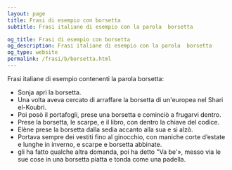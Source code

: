 ```yaml
---
layout: page
title: Frasi di esempio con borsetta 
subtitle: Frasi italiane di esempio con la parola  borsetta

og_title: Frasi di esempio con borsetta 
og_description: Frasi italiane di esempio con la parola  borsetta
og_type: website
permalink: /frasi/b/borsetta.html
---
```


Frasi italiane di esempio contenenti la parola borsetta:


- Sonja aprì la borsetta.
- Una volta aveva cercato di arraffare la borsetta di un'europea nel Shari el-Koubri.
- Poi posò il portafogli, prese una borsetta e cominciò a frugarvi dentro.
- Prese la borsetta, le scarpe, e il libro, con dentro la chiave del codice.
- Elène prese la borsetta dalla sedia accanto alla sua e si alzò.
- Portava sempre dei vestiti fino al ginocchio, con maniche corte d’estate e lunghe in inverno, e scarpe e borsetta abbinate.
- gli ha fatto qualche altra domanda, poi ha detto "Va be'», messo via le sue cose in una borsetta piatta e tonda come una padella.
